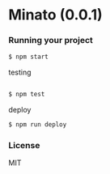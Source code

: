 # Minato (0.0.1)

### Running your project

```bash
$ npm start
```
testing

```bash

$ npm test
```

deploy

```bash
$ npm run deploy
```

### License

MIT

